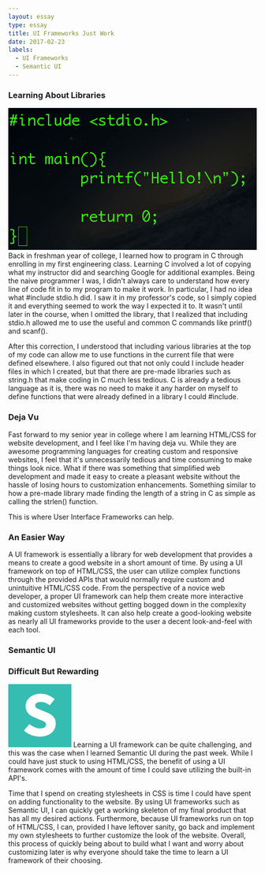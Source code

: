 ```yaml
---
layout: essay
type: essay
title: UI Frameworks Just Work
date: 2017-02-23
labels:
  - UI Frameworks
  - Semantic UI
---
```


### Learning About Libraries
<img class="ui medium left floated image" src="../images/helloworld_in_c.jpg">
Back in freshman year of college, I learned how to program in C through enrolling in my first engineering class.  Learning C involved a lot of copying what my instructor did and searching Google for additional examples.  Being the naive programmer I was, I didn't always care to understand how every line of code fit in to my program to make it work.  In particular, I had no idea what #include stdio.h did.  I saw it in my professor's code, so I simply copied it and everything seemed to work the way I expected it to.  It wasn't until later in the course, when I omitted the library, that I realized that including stdio.h allowed me to use the useful and common C commands like printf() and scanf().


After this correction, I understood that including various libraries at the top of my code can allow me to use functions in the current file that were defined elsewhere.  I also figured out that not only could I include header files in which I created, but that there are pre-made libraries such as string.h that make coding in C much less tedious.  C is already a tedious language as it is, there was no need to make it any harder on myself to define functions that were already defined in a library I could #include.


### Deja Vu
Fast forward to my senior year in college where I am learning HTML/CSS for website development, and I feel like I'm having deja vu.  While they are awesome programming languages for creating custom and responsive websites, I feel that it's unnecessarily tedious and time consuming to make things look nice.  What if there was something that simplified web development and made it easy to create a pleasant website without the hassle of losing hours to customization enhancements.  Something similar to how a pre-made library made finding the length of a string in C as simple as calling the strlen() function.

This is where User Interface Frameworks can help.

### An Easier Way
A UI framework is essentially a library for web development that provides a means to create a good website in a short amount of time.  By using a UI framework on top of HTML/CSS, the user can utilize complex functions through the provided APIs that would normally require custom and unintuitive HTML/CSS code.  From the perspective of a novice web developer, a proper UI framework can help them create more interactive and customized websites without getting bogged down in the complexity making custom stylesheets.  It can also help create a good-looking website as nearly all UI frameworks provide to the user a decent look-and-feel with each tool.

### Semantic UI


### Difficult But Rewarding
<img class="ui tiny left floated image" src="../images/semantic_logo.png">
Learning a UI framework can be quite challenging, and this was the case when I learned Semantic UI during the past week.  While I could have just stuck to using HTML/CSS, the benefit of using a UI framework comes with the amount of time I could save utilizing the built-in API's.

Time that I spend on creating stylesheets in CSS is time I could have spent on adding functionality to the website.  By using UI frameworks such as Semantic UI, I can quickly get a working skeleton of my final product that has all my desired actions.  Furthermore, because UI frameworks run on top of HTML/CSS, I can, provided I have leftover sanity, go back and implement my own stylesheets to further customize the look of the website.  Overall, this process of quickly being about to build what I want and worry about customizing later is why everyone should take the time to learn a UI framework of their choosing.
